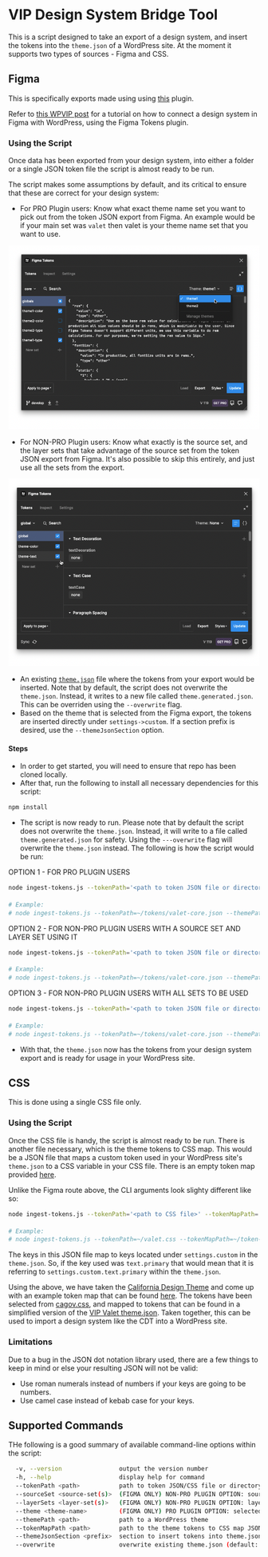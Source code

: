 # VIP Design System Bridge Tool

This is a script designed to take an export of a design system, and insert the tokens into the `theme.json` of a WordPress site. At the moment it supports two types of sources - Figma and CSS.

## Figma

This is specifically exports made using using [this](https://www.figma.com/community/plugin/843461159747178978) plugin.

Refer to [this WPVIP post](https://wpvip.com/2022/12/09/figma-to-wordpress/) for a tutorial on how to connect a design system in Figma with WordPress, using the Figma Tokens plugin.

### Using the Script

Once data has been exported from your design system, into either a folder or a single JSON token file the script is almost ready to be run.

The script makes some assumptions by default, and its critical to ensure that these are correct for your design system:

* For PRO Plugin users: Know what exact theme name set you want to pick out from the token JSON export from Figma. An example would be if your main set was `valet` then valet is your theme name set that you want to use.

![Screenshot of a pro plugin user in Figma][png-pro-plugin-usage]

* For NON-PRO Plugin users: Know what exactly is the source set, and the layer sets that take advantage of the source set from the token JSON export from Figma. It's also possible to skip this entirely, and just use all the sets from the export.

![Screenshot of a non-pro plugin user in Figma][png-non-pro-plugin-usage]

* An existing [`theme.json`](https://developer.wordpress.org/block-editor/how-to-guides/themes/theme-json/) file where the tokens from your export would be inserted. Note that by default, the script does not overwrite the `theme.json`. Instead, it writes to a new file called `theme.generated.json`. This can be overriden using the `--overwrite` flag.
* Based on the theme that is selected from the Figma export, the tokens are inserted directly under `settings->custom`. If a section prefix is desired, use the `--themeJsonSection` option.

#### Steps

* In order to get started, you will need to ensure that repo has been cloned locally.
* After that, run the following to install all necessary dependencies for this script:

```bash
npm install
```
* The script is now ready to run. Please note that by default the script does not overwrite the `theme.json`. Instead, it will write to a file called `theme.generated.json` for safety. Using the `---overwrite` flag will overwrite the `theme.json` instead. The following is how the script would be run:

OPTION 1 - FOR PRO PLUGIN USERS
```bash
node ingest-tokens.js --tokenPath='<path to token JSON file or directory>' --themePath='<path to theme directory>' --theme='<theme name set in token JSON>'

# Example:
# node ingest-tokens.js --tokenPath=~/tokens/valet-core.json --themePath=~/vip-go-skeleton/themes/valet/ --theme=twentytwentyone
```

OPTION 2 - FOR NON-PRO PLUGIN USERS WITH A SOURCE SET AND LAYER SET USING IT
```bash
node ingest-tokens.js --tokenPath='<path to token JSON file or directory>' --themePath='<path to theme directory>' --sourceSet='<source set from the token JSON>' --layerSets='<layer sets from the token JSON>'

# Example:
# node ingest-tokens.js --tokenPath=~/tokens/valet-core.json --themePath=~/vip-go-skeleton/themes/valet/ --sourceSet=global --layerSets=material-3-text,material-3-color
```

OPTION 3 - FOR NON-PRO PLUGIN USERS WITH ALL SETS TO BE USED
```bash
node ingest-tokens.js --tokenPath='<path to token JSON file or directory>' --themePath='<path to theme directory>'

# Example:
# node ingest-tokens.js --tokenPath=~/tokens/valet-core.json --themePath=~/vip-go-skeleton/themes/valet/ --theme=twentytwentyone
```
* With that, the `theme.json` now has the tokens from your design system export and is ready for usage in your WordPress site.

## CSS

This is done using a single CSS file only.

### Using the Script

Once the CSS file is handy, the script is almost ready to be run. There is another file necessary, which is the theme tokens to CSS map. This would be a JSON file that maps a custom token used in your WordPress site's `theme.json` to a CSS variable in your CSS file. There is an empty token map provided [here](reference-files/default-token-map.json).

Unlike the Figma route above, the CLI arguments look slighty different like so:

```bash
node ingest-tokens.js --tokenPath='<path to CSS file>' --tokenMapPath='<path to tokenMap file>' --themePath='<path to theme directory>'

# Example:
# node ingest-tokens.js --tokenPath=~/valet.css --tokenMapPath=~/token-map.json --themePath=~/vip-go-skeleton/themes/valet/
```

The keys in this JSON file map to keys located under `settings.custom` in the `theme.json`. So, if the key used was `text.primary` that would mean that it is referring to `settings.custom.text.primary` within the `theme.json`.

Using the above, we have taken the [California Design Theme](https://designsystem.webstandards.ca.gov) and come up with an example token map that can be found [here](reference-files/CDT/CDT-token-map.json). The tokens have been selected from [cagov.css](https://github.com/cagov/design-system/blob/main/components/combined-css/dist/cagov.css), and mapped to tokens that can be found in a simplified version of the [VIP Valet theme.json](reference-files/Valet/valet-theme.json). Taken together, this can be used to import a design system like the CDT into a WordPress site.

### Limitations

Due to a bug in the JSON dot notation library used, there are a few things to keep in mind or else your resulting JSON will not be valid:

- Use roman numerals instead of numbers if your keys are going to be numbers.
- Use camel case instead of kebab case for your keys.

## Supported Commands

THe following is a good summary of available command-line options within the script:

```bash
  -v, --version                output the version number
  -h, --help                   display help for command
  --tokenPath <path>           path to token JSON/CSS file or directory of JSON files
  --sourceSet <source-set(s)>  (FIGMA ONLY) NON-PRO PLUGIN OPTION: source set in the token JSON
  --layerSets <layer-set(s)>   (FIGMA ONLY) NON-PRO PLUGIN OPTION: layers built using the source set in token JSON
  --theme <theme-name>         (FIGMA ONLY) PRO PLUGIN OPTION: selected $themes set in token JSON
  --themePath <path>           path to a WordPress theme
  --tokenMapPath <path>        path to the theme tokens to CSS map JSON file. This is required if the input is a CSS file, but not if the source is FIGMA
  --themeJsonSection <prefix>  section to insert tokens into theme.json->settings->custom (default: "")
  --overwrite                  overwrite existing theme.json (default: false)
```

[png-pro-plugin-usage]: https://github.com/Automattic/vip-design-system-bridge/blob/trunk/docs/assets/pro-plugin-usage.png
[png-non-pro-plugin-usage]: https://github.com/Automattic/vip-design-system-bridge/blob/trunk/docs/assets/non-pro-plugin-usage.png
